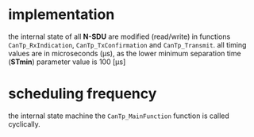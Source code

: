 # implementation
the internal state of all **N-SDU** are modified (read/write) in functions ```CanTp_RxIndication```, 
```CanTp_TxConfirmation``` and ```CanTp_Transmit```. 
all timing values are in microseconds (μs), as the lower minimum separation time (**STmin**) 
parameter value is 100 [μs]

# scheduling frequency
the internal state machine the ```CanTp_MainFunction``` function is called cyclically. 
